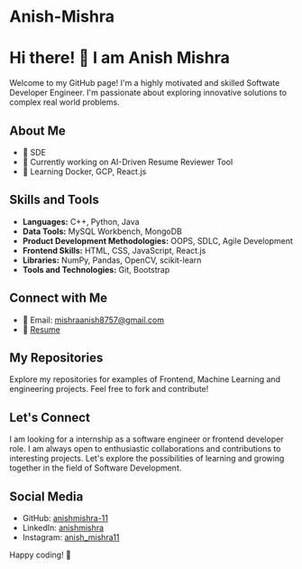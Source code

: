 # Anish-Mishra

# Hi there! 👋 I am Anish Mishra

Welcome to my GitHub page! I'm a highly motivated and skilled Softwate Developer Engineer. I'm passionate about exploring innovative solutions to complex real world problems.

## About Me
- 🔬 SDE 
- 💼 Currently working on AI-Driven Resume Reviewer Tool
- 🌱 Learning Docker, GCP, React.js

## Skills and Tools
- **Languages:** C++, Python, Java
- **Data Tools:** MySQL Workbench, MongoDB
- **Product Development Methodologies:** OOPS, SDLC, Agile Development
- **Frontend Skills:** HTML, CSS, JavaScript, React.js
- **Libraries:** NumPy, Pandas, OpenCV, scikit-learn
- **Tools and Technologies:** Git, Bootstrap

## Connect with Me
- 📧 Email: mishraanish8757@gmail.com
- 📄 [Resume](https://drive.google.com/file/d/1hJhs1n600zFrrPNRGqmXehxincPZfkxI/view?usp=sharing)

## My Repositories
Explore my repositories for examples of Frontend, Machine Learning and engineering projects. Feel free to fork and contribute!

## Let's Connect
I am looking for a internship as a software engineer or frontend developer role. I am always open to enthusiastic collaborations and contributions to interesting projects. Let's explore the possibilities of learning and growing together in the field of Software Development.

## Social Media
- GitHub: [anishmishra-11](https://github.com/anishmishra-11/)
- LinkedIn: [anishmishra](https://www.linkedin.com/in/anish-mishra-kiit/)
- Instagram: [anish_mishra11](https://www.instagram.com/anish_mishra11/)

Happy coding! 🚀

